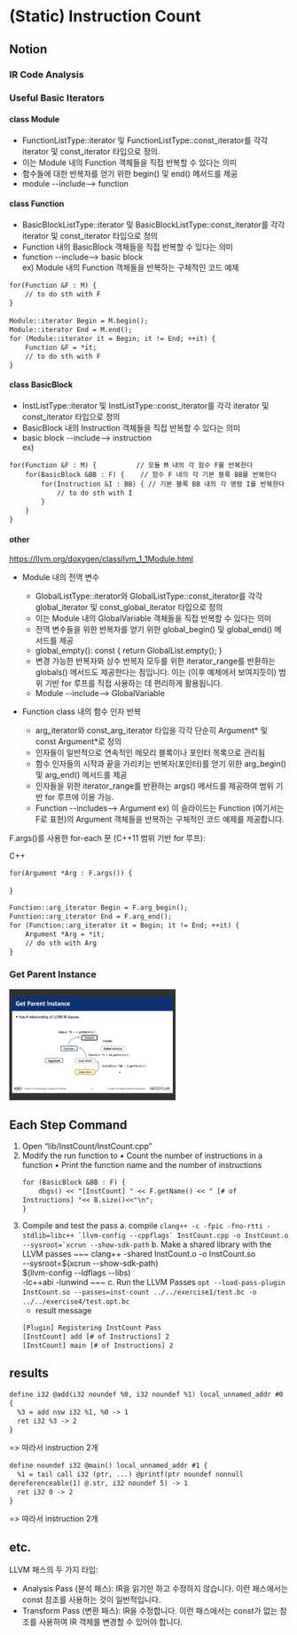 # (Static) Instruction Count 

## Notion
### IR Code Analysis

### Useful Basic Iterators
#### class Module
- FunctionListType::iterator 및 FunctionListType::const_iterator를 각각 iterator 및 const_iterator 타입으로 정의.
- 이는 Module 내의 Function 객체들을 직접 반복할 수 있다는 의미
- 함수들에 대한 반복자를 얻기 위한 begin() 및 end() 메서드를 제공
- module --include--> function

#### class Function
- BasicBlockListType::iterator 및 BasicBlockListType::const_iterator를 각각 iterator 및 const_iterator 타입으로 정의
- Function 내의 BasicBlock 객체들을 직접 반복할 수 있다는 의미
- function --include--> basic block \
ex) Module 내의 Function 객체들을 반복하는 구체적인 코드 예제
~~~
for(Function &F : M) {
    // to do sth with F
}

Module::iterator Begin = M.begin();
Module::iterator End = M.end();
for (Module::iterator it = Begin; it != End; ++it) {
    Function &F = *it;
    // to do sth with F
}
~~~

#### class BasicBlock
- InstListType::iterator 및 InstListType::const_iterator를 각각 iterator 및 const_iterator 타입으로 정의
- BasicBlock 내의 Instruction 객체들을 직접 반복할 수 있다는 의미
- basic block --include--> instruction \
ex)
~~~
for(Function &F : M) {          // 모듈 M 내의 각 함수 F를 반복한다
    for(BasicBlock &BB : F) {    // 함수 F 내의 각 기본 블록 BB를 반복한다
        for(Instruction &I : BB) { // 기본 블록 BB 내의 각 명령 I를 반복한다
            // to do sth with I
        }
    }
}
~~~

#### other
https://llvm.org/doxygen/classllvm_1_1Module.html
- Module 내의 전역 변수
    - GlobalListType::iterator와 GlobalListType::const_iterator를 각각 global_iterator 및 const_global_iterator 타입으로 정의
    - 이는 Module 내의 GlobalVariable 객체들을 직접 반복할 수 있다는 의미
    - 전역 변수들을 위한 반복자를 얻기 위한 global_begin() 및 global_end() 메서드를 제공
    - global_empty(): const { return GlobalList.empty(); }
    - 변경 가능한 반복자와 상수 반복자 모두를 위한 iterator_range를 반환하는 globals() 메서드도 제공한다는 점입니다. 이는 (이후 예제에서 보여지듯이) 범위 기반 for 루프를 직접 사용하는 데 편리하게 활용됩니다.
    - Module --include--> GlobalVariable

- Function class 내의 함수 인자 반복
    -  arg_iterator와 const_arg_iterator 타입을 각각 단순히 Argument* 및 const Argument*로 정의
    - 인자들이 일반적으로 연속적인 메모리 블록이나 포인터 목록으로 관리됨
    - 함수 인자들의 시작과 끝을 가리키는 반복자(포인터)를 얻기 위한 arg_begin() 및 arg_end() 메서드를 제공
    - 인자들을 위한 iterator_range를 반환하는 args() 메서드를 제공하여 범위 기반 for 루프에 이용 가능.
    - Function --includes--> Argument
ex)
이 슬라이드는 Function (여기서는 F로 표현)의 Argument 객체들을 반복하는 구체적인 코드 예제를 제공합니다.

F.args()를 사용한 for-each 문 (C++11 범위 기반 for 루프):

C++
~~~
for(Argument *Arg : F.args()) {
    
}
~~~

~~~
Function::arg_iterator Begin = F.arg_begin();
Function::arg_iterator End = F.arg_end();
for (Function::arg_iterator it = Begin; it != End; ++it) {
    Argument *Arg = *it;
    // do sth with Arg
}
~~~

### Get Parent Instance
<img src="image.png" width=300px, height=200px/>

## Each Step Command
1) Open “lib/InstCount/InstCount.cpp”
2) Modify the run function to
    ▪ Count the number of instructions in a function
    ▪ Print the function name and the number of instructions
    ~~~
    for (BasicBlock &BB : F) {
        dbgs() << "[InstCount] " << F.getName() << " [# of Instructions] "<< B.size()<<"\n";
    }
    ~~~
3) Compile and test the pass
    a. compile
    ```clang++ -c -fpic -fno-rtti -stdlib=libc++ `llvm-config --cppflags` InstCount.cpp -o InstCount.o --sysroot=`xcrun --show-sdk-path```
    b.  Make a shared library with the LLVM passes
        ~~~
        clang++ -shared InstCount.o -o InstCount.so \
            --sysroot=$(xcrun --show-sdk-path) \
            $(llvm-config --ldflags --libs) \
            -lc++abi -lunwind
        ~~~
    c. Run the LLVM Passes
    ```opt --load-pass-plugin InstCount.so --passes=inst-count ../../exercise1/test.bc -o ../../exercise4/test.opt.bc```
    - result message
    ~~~
    [Plugin] Registering InstCount Pass
    [InstCount] add [# of Instructions] 2
    [InstCount] main [# of Instructions] 2
    ~~~

## results
~~~
define i32 @add(i32 noundef %0, i32 noundef %1) local_unnamed_addr #0 {
  %3 = add nsw i32 %1, %0 -> 1
  ret i32 %3 -> 2
}
~~~
=> 따라서 instruction 2개

~~~
define noundef i32 @main() local_unnamed_addr #1 {
  %1 = tail call i32 (ptr, ...) @printf(ptr noundef nonnull dereferenceable(1) @.str, i32 noundef 5) -> 1
  ret i32 0 -> 2
}
~~~
=> 따라서 instruction 2개

## etc.
LLVM 패스의 두 가지 타입:
- Analysis Pass (분석 패스): IR을 읽기만 하고 수정하지 않습니다. 이런 패스에서는 const 참조를 사용하는 것이 일반적입니다.
- Transform Pass (변환 패스): IR을 수정합니다. 이런 패스에서는 const가 없는 참조를 사용하여 IR 객체를 변경할 수 있어야 합니다.

